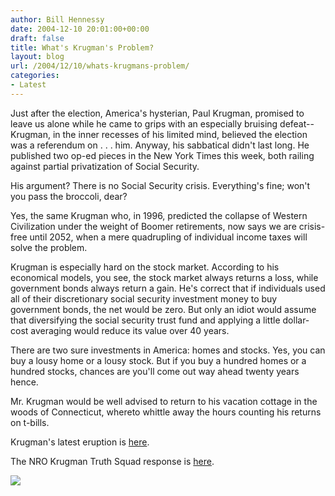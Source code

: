 ```yaml
---
author: Bill Hennessy
date: 2004-12-10 20:01:00+00:00
draft: false
title: What's Krugman's Problem?
layout: blog
url: /2004/12/10/whats-krugmans-problem/
categories:
- Latest
---
```


Just after the election, America's hysterian, Paul Krugman, promised to leave us alone while he came to grips with an especially bruising defeat--Krugman, in the inner recesses of his limited mind, believed the election was a referendum on . . . him. Anyway, his sabbatical didn't last long. He published two op-ed pieces in the New York Times this week, both railing against partial privatization of Social Security.




His argument? There is no Social Security crisis. Everything's fine; won't you pass the broccoli, dear?




Yes, the same Krugman who, in 1996, predicted the collapse of Western Civilization under the weight of Boomer retirements, now says we are crisis-free until 2052, when a mere quadrupling of individual income taxes will solve the problem.




Krugman is especially hard on the stock market. According to his economical models, you see, the stock market always returns a loss, while government bonds always return a gain. He's correct that if individuals used all of their discretionary social security investment money to buy government bonds, the net would be zero. But only an idiot would assume that diversifying the social security trust fund and applying a little dollar-cost averaging would reduce its value over 40 years.




There are two sure investments in America: homes and stocks. Yes, you can buy a lousy home or a lousy stock. But if you buy a hundred homes or a hundred stocks, chances are you'll come out way ahead twenty years hence.




Mr. Krugman would be well advised to return to his vacation cottage in the woods of Connecticut, whereto whittle away the hours counting his returns on t-bills. 




Krugman's latest eruption is [here](https://www.nytimes.com/2004/12/10/opinion/10krugman.html).




The NRO Krugman Truth Squad response is [here](https://www.nationalreview.com/nrof_luskin/kts200412090830.asp). 

![](https://blog.billhennessy.com/aggbug.aspx?PostID=845)

